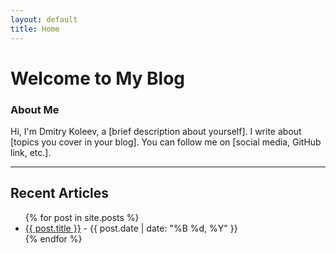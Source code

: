 ```yaml
---
layout: default
title: Home
---
```

# Welcome to My Blog

### About Me
Hi, I'm Dmitry Koleev, a [brief description about yourself]. I write about [topics you cover in your blog]. You can follow me on [social media, GitHub link, etc.].

---

## Recent Articles

<ul>
  {% for post in site.posts %}
    <li>
      <a href="{{ post.url }}">{{ post.title }}</a> - {{ post.date | date: "%B %d, %Y" }}
    </li>
  {% endfor %}
</ul>
